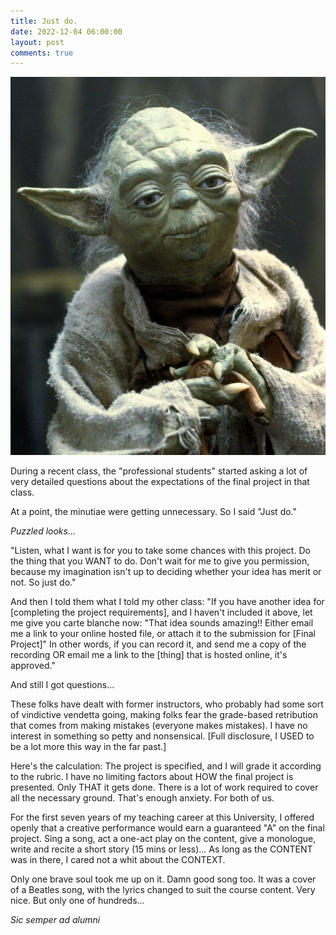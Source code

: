 ```yaml
---
title: Just do.
date: 2022-12-04 06:00:00
layout: post
comments: true
---
```



 <img src="/images/Yoda.webp" alt="Yoda kicks ass.">

During a recent class, the "professional students" started asking a lot of very detailed questions about the expectations of the final project in that class.

At a point, the minutiae were getting unnecessary. So I said "Just do."

*Puzzled looks...*

"Listen, what I want is for you to take some chances with this project. Do the thing that you WANT to do. Don't wait for me to give you permission, because my imagination isn't up to deciding whether your idea has merit or not. So just do."

And then I told them what I told my other class: "If you have another idea for [completing the project requirements], and I haven't included it above, let me give you carte blanche now: "That idea sounds amazing!! Either email me a link to your online hosted file, or attach it to the submission for [Final Project]" In other words, if you can record it, and send me a copy of the recording OR email me a link to the [thing] that is hosted online, it's approved."

And still I got questions...

These folks have dealt with former instructors, who probably had some sort of vindictive vendetta going, making folks fear the grade-based retribution that comes from making mistakes (everyone makes mistakes). I have no interest in something so petty and nonsensical. [Full disclosure, I USED to be a lot more this way in the far past.] 

Here's the calculation: The project is specified, and I will grade it according to the rubric. I have no limiting factors about HOW the final project is presented. Only THAT it gets done. There is a lot of work required to cover all the necessary ground. That's enough anxiety. For both of us.

For the first seven years of my teaching career at this University, I offered openly that a creative performance would earn a guaranteed "A" on the final project. Sing a song, act a one-act play on the content, give a monologue, write and recite a short story (15 mins or less)... As long as the CONTENT was in there, I cared not a whit about the CONTEXT.

Only one brave soul took me up on it. Damn good song too. It was a cover of a Beatles song, with the lyrics changed to suit the course content. Very nice. But only one of hundreds...

*Sic semper ad alumni*